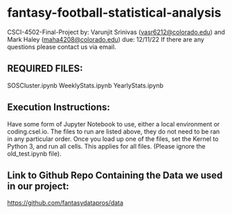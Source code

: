 # fantasy-football-statistical-analysis
CSCI-4502-Final-Project
by: Varunjit Srinivas (vasr6212@colorado.edu) and Mark Haley (maha4208@colorado.edu)
due: 12/11/22
If there are any questions please contact us via email.

## REQUIRED FILES:
SOSCluster.ipynb
WeeklyStats.ipynb
YearlyStats.ipynb

## Execution Instructions:
Have some form of Jupyter Notebook to use, either a local environment or coding.csel.io. 
The files to run are listed above, they do not need to be ran in any particular order. 
Once you load up one of the files, set the Kernel to Python 3, and run all cells. 
This applies for all files. 
(Please ignore the old_test.ipynb file).

## Link to Github Repo Containing the Data we used in our project:

https://github.com/fantasydatapros/data
